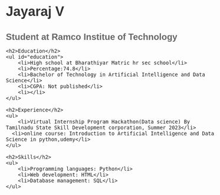 <!DOCTYPE html>
<html>
<head>
	<title>Jayaraj's Resume</title>
	<style>
		body {
			font-family: Arial, sans-serif;
			font-size: 16px;
		}
		h1, h2 {
			margin-bottom: 10px;
		}
		h1 {
			font-size: 36px;
			color: #333333;
		}
		h2 {
			font-size: 24px;
			color: #666666;
		}
		ul {
			margin: 0;
			padding: 0;
			list-style-type: none;
		}
		li {
			margin-bottom: 5px;
		}
		#education {
			margin-bottom: 20px;
		}
	</style>
</head>
<body>
	<h1>Jayaraj V</h1>
	<h2>Student at Ramco Institue of Technology</h2>

	<h2>Education</h2>
	<ul id="education">
		<li>High school at Bharathiyar Matric hr sec school</li>
        <li>Percentage:74.8</li>
        <li>Bachelor of Technology in Artificial Intelligence and Data Science</li>
        <li>CGPA: Not published</li>
        <li></li>
	</ul>

	<h2>Experience</h2>
	<ul>
		<li>Virtual Internship Program Hackathon(Data science) By Tamilnadu State Skill Development corporation, Summer 2023</li>
      <li>online course: Introduction to Artificial Intelligence and Data Science in python,udemy</li>
	</ul>

	<h2>Skills</h2>
	<ul>
		<li>Programming languages: Python</li>
		<li>Web development: HTML</li>
		<li>Database management: SQL</li>
	</ul>


</body>
</html>
